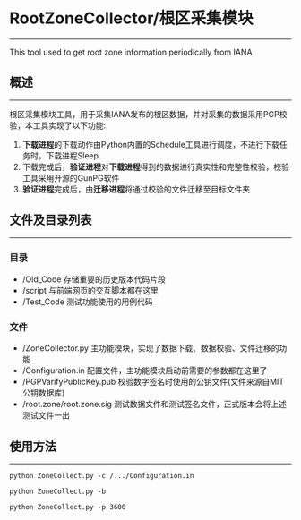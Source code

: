 # RootZoneCollector/根区采集模块
-----
This tool used to get root zone information periodically from IANA
    
   
## 概述
-----
根区采集模块工具，用于采集IANA发布的根区数据，并对采集的数据采用PGP校验，本工具实现了以下功能:
   
1. **下载进程**的下载动作由Python内置的Schedule工具进行调度，不进行下载任务时，下载进程Sleep
2. 下载完成后，**验证进程**对**下载进程**得到的数据进行真实性和完整性校验，校验工具采用开源的GunPG软件
3. **验证进程**完成后，由**迁移进程**将通过校验的文件迁移至目标文件夹
   
   
   
   
## 文件及目录列表
-----
### 目录
   
+ /Old_Code
	存储重要的历史版本代码片段
+ /script
	与前端网页的交互脚本都在这里
+ /Test_Code
	测试功能使用的用例代码
   
### 文件
   
+ /ZoneCollector.py
	主功能模块，实现了数据下载、数据校验、文件迁移的功能
+ /Configuration.in
	配置文件，主功能模块启动前需要的参数都在这里了
+ /PGPVarifyPublicKey.pub
	校验数字签名时使用的公钥文件(文件来源自MIT公钥数据库)
+ /root.zone/root.zone.sig
	测试数据文件和测试签名文件，正式版本会将上述测试文件一出
   
   
   
   
## 使用方法
---
	python ZoneCollect.py -c /.../Configuration.in

	python ZoneCollect.py -b
	
	python ZoneCollect.py -p 3600


